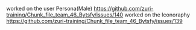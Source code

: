 worked on the user Persona(Male) https://github.com/zuri-training/Chunk_file_team_46_Bytsfy/issues/140
worked on the Iconoraphy https://github.com/zuri-training/Chunk_file_team_46_Bytsfy/issues/139
